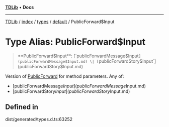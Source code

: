 [**TDLib**](../../../../../../README.md) • **Docs**

***

[TDLib](../../../../../../modules.md) / [index](../../../../../README.md) / [types](../../../README.md) / [default](../README.md) / PublicForward$Input

# Type Alias: PublicForward$Input

> **PublicForward$Input**: [`publicForwardMessage$Input`](publicForwardMessage$Input.md) \| [`publicForwardStory$Input`](publicForwardStory$Input.md)

Version of [PublicForward](PublicForward.md) for method parameters.
Any of:
- [publicForwardMessage$Input](publicForwardMessage$Input.md)
- [publicForwardStory$Input](publicForwardStory$Input.md)

## Defined in

dist/generated/types.d.ts:63252
